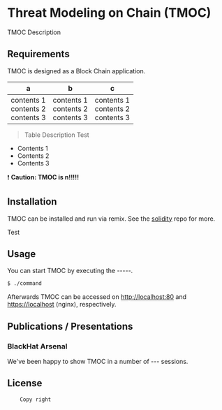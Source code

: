 <p align="center">
  <!--이미지 삽입-->
    <!-- <img src="src/web_interface/static/FACT_smaller.png" alt="FACT Logo" width="625" height="263"/> -->
</p>

# Threat Modeling on Chain (TMOC)

TMOC Description

## Requirements

TMOC is designed as a Block Chain application.

<!-- 표 넣는법 -->
a | b | c
------- | ----------- | --------
contents 1<br>contents 2<br>contents 3 | contents 1<br>contents 2<br>contents 3 | contents 1<br>contents 2<br>contents 3

<!-- 표 설명 넣는법 -->
> Table Description
Test
- Contents 1
- Contents 2
- Contents 3

<!-- 주의사항 -->
:exclamation: **Caution: TMOC is n!!!!!**

## Installation
TMOC can be installed and run via remix. See the [solidity](https://github.com/SANELab/TMOC/solidity) repo for more.

Test

## Usage <!-- TMOC 실행하는 방법 -->
You can start TMOC by executing the -----.

```sh
$ ./command
```

Afterwards TMOC can be accessed on <http://localhost:80> and <https://localhost> (nginx), respectively.  

## Publications / Presentations

### BlackHat Arsenal

We've been happy to show TMOC in a number of --- sessions.

## License
```
    Copy right
```

